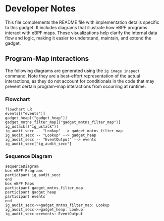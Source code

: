 # Developer Notes

This file complements the README file with implementation details specific to this gadget. It includes diagrams that illustrate how eBPF programs interact with eBPF maps. These visualizations help clarify the internal data flow and logic, making it easier to understand, maintain, and extend the gadget.

## Program-Map interactions

The following diagrams are generated using the `ig image inspect` command. Note they are a best-effort representation of the actual interactions, as they do not account for conditionals in the code that may prevent certain program–map interactions from occurring at runtime.

### Flowchart

```mermaid
flowchart LR
events[("events")]
gadget_heap[("gadget_heap")]
gadget_mntns_filter_map[("gadget_mntns_filter_map")]
ig_ustack[("ig_ustack")]
ig_audit_secc -- "Lookup" --> gadget_mntns_filter_map
ig_audit_secc -- "Lookup" --> gadget_heap
ig_audit_secc -- "EventOutput" --> events
ig_audit_secc["ig_audit_secc"]
```

### Sequence Diagram

```mermaid
sequenceDiagram
box eBPF Programs
participant ig_audit_secc
end
box eBPF Maps
participant gadget_mntns_filter_map
participant gadget_heap
participant events
end
ig_audit_secc->>gadget_mntns_filter_map: Lookup
ig_audit_secc->>gadget_heap: Lookup
ig_audit_secc->>events: EventOutput
```
